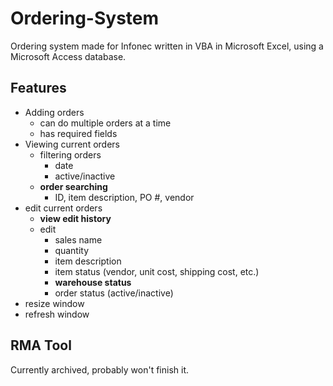 # Ordering-System
Ordering system made for Infonec written in VBA in Microsoft Excel, using a Microsoft Access database.

## Features
- Adding orders
  - can do multiple orders at a time
  - has required fields
- Viewing current orders
  - filtering orders
    - date
    - active/inactive
  - **order searching**
    - ID, item description, PO #, vendor
- edit current orders
  - **view edit history**
  - edit 
    - sales name
    - quantity
    - item description
    - item status (vendor, unit cost, shipping cost, etc.)
    - **warehouse status**
    - order status (active/inactive)
- resize window
- refresh window

## RMA Tool
Currently archived, probably won't finish it.
